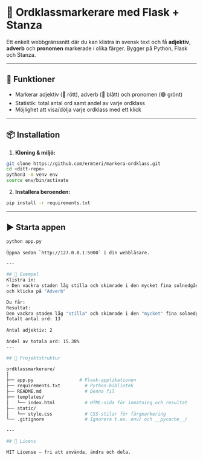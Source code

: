 # 🧠 Ordklassmarkerare med Flask + Stanza

Ett enkelt webbgränssnitt där du kan klistra in svensk text och få **adjektiv**, **adverb** och **pronomen** markerade i olika färger. Bygger på Python, Flask och Stanza.

---

## 🚀 Funktioner

- Markerar adjektiv (🔴 rött), adverb (🔵 blått) och pronomen (🟢 grönt)
- Statistik: total antal ord samt andel av varje ordklass
- Möjlighet att visa/dölja varje ordklass med ett klick

---

## 📦 Installation

1. **Kloning & miljö:**

```bash
git clone https://github.com/ermteri/markera-ordklass.git
cd <ditt-repo>
python3 -m venv env
source env/bin/activate
```

2. **Installera beroenden:**

```bash
pip install -r requirements.txt
```

---

## ▶️ Starta appen

```bash
python app.py
 
Öppna sedan `http://127.0.0.1:5000` i din webbläsare.

---

## 📝 Exempel
Klistra in:  
> Den vackra staden låg stilla och skimrade i den mycket fina solnedgången.  
och klicka på "Adverb"

Du får:  
Resultat:  
Den vackra staden låg "stilla" och skimrade i den "mycket" fina solnedgången.  
Totalt antal ord: 13  
  
Antal adjektiv: 2  
  
Andel av totala ord: 15.38%  
---

## 🧾 Projektstruktur

ordklassmarkerare/
│
├── app.py                 # Flask-applikationen
├── requirements.txt         # Python-bibliotek
├── README.md                # Denna fil  
├── templates/
│   └── index.html           # HTML-sida för inmatning och resultat  
├── static/
│   └── style.css            # CSS-stilar för färgmarkering
└── .gitignore               # Ignorera t.ex. env/ och __pycache__/

---

## 📖 Licens

MIT License – fri att använda, ändra och dela.
